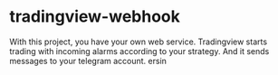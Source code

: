 # tradingview-webhook

With this project, you have your own web service.
Tradingview starts trading with incoming alarms according to your strategy. And it sends messages to your telegram account.
ersin